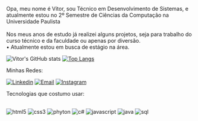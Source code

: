 

Opa, meu nome é Vítor, sou Técnico em Desenvolvimento de Sistemas, e atualmente estou no 2º Semestre de Ciências da Computação na Universidade Paulista </br></br>
Nos meus anos de estudo já realizei alguns projetos, seja para trabalho do curso técnico e da faculdade ou apenas por diversão.</br>
    • Atualmente estou em busca de estágio na área.

![Vitor's GitHub stats](https://github-readme-stats.vercel.app/api?username=vitorss65&show_icons=true&theme=radical) 
[![Top Langs](https://github-readme-stats.vercel.app/api/top-langs/?username=vitorss65&layout=compact&theme=radical)](https://github.com/anuraghazra/github-readme-stats)

Minhas Redes:

[![Linkedin](https://img.shields.io/badge/LinkedIn-0077B5?style=for-the-badge&logo=linkedin&logoColor=white)](https://www.linkedin.com/in/vitor-souza-18525324b/)
[![Email](https://img.shields.io/badge/Gmail-D14836?style=for-the-badge&logo=gmail&logoColor=white)](vitorszsilva64@gmail.com)
[![Instagram](https://img.shields.io/badge/Instagram-E4405F?style=for-the-badge&logo=instagram&logoColor=white)](https://www.instagram.com/vittynh0ww/)



Tecnologias que costumo usar:

<div style="display: inline_block"><br/> 
    <img alt="html5" src="https://img.shields.io/badge/HTML5-E34F26?style=for-the-badge&logo=html5&logoColor=white" />
    <img alt="css3" src="https://img.shields.io/badge/CSS3-1572B6?style=for-the-badge&logo=css3&logoColor=white" />
    <img alt="phyton" src="https://img.shields.io/badge/Python-14354C?style=for-the-badge&logo=python&logoColor=white" />
    <img alt="c#" src="https://img.shields.io/badge/C%23-239120?style=for-the-badge&logo=c-sharp&logoColor=white" />
    <img alt="javascript" src="https://img.shields.io/badge/JavaScript-F7DF1E?style=for-the-badge&logo=javascript&logoColor=black" />
    <img alt="java" src="https://img.shields.io/badge/Java-ED8B00?style=for-the-badge&logo=openjdk&logoColor=white" />
    <img alt="sql" src="https://img.shields.io/badge/Microsoft_SQL_Server-CC2927?style=for-the-badge&logo=microsoft-sql-server&logoColor=white" />
</div>

